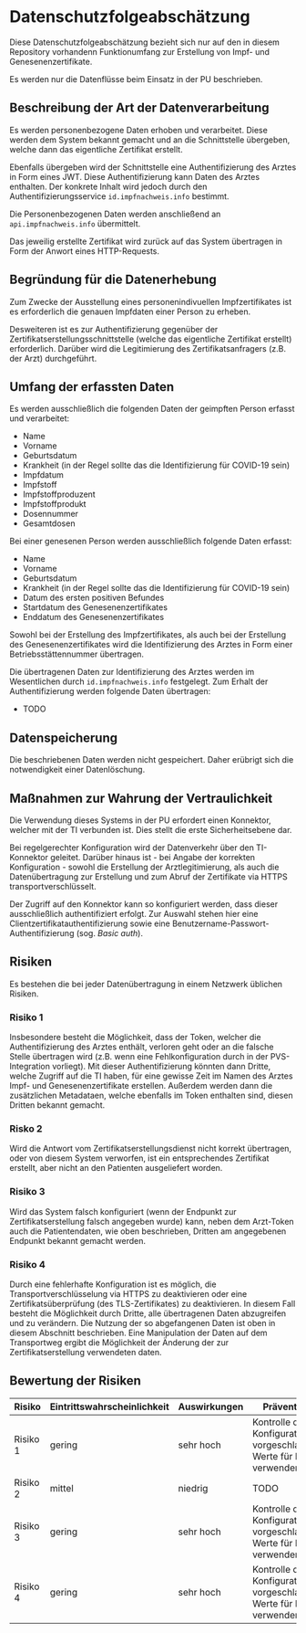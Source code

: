 # Datenschutzfolgeabschätzung

Diese Datenschutzfolgeabschätzung bezieht sich nur auf den in diesem Repository vorhandenn Funktionumfang zur Erstellung von Impf- und Genesenenzertifikate.

Es werden nur die Datenflüsse beim Einsatz in der PU beschrieben.

## Beschreibung der Art der Datenverarbeitung

Es werden personenbezogene Daten erhoben und verarbeitet. Diese werden dem System bekannt gemacht und an die Schnittstelle übergeben, welche dann das eigentliche Zertifikat erstellt.

Ebenfalls übergeben wird der Schnittstelle eine Authentifizierung des Arztes in Form eines JWT. Diese Authentifizierung kann Daten des Arztes enthalten. Der konkrete Inhalt wird jedoch durch den Authentifizierungsservice `id.impfnachweis.info` bestimmt.

Die Personenbezogenen Daten werden anschließend an `api.impfnachweis.info` übermittelt.

Das jeweilig erstellte Zertifikat wird zurück auf das System übertragen in Form der Anwort eines HTTP-Requests.

## Begründung für die Datenerhebung

Zum Zwecke der Ausstellung eines personenindivuellen Impfzertifikates ist es erforderlich die genauen Impfdaten einer Person zu erheben.

Desweiteren ist es zur Authentifizierung gegenüber der Zertifikatserstellungsschnittstelle (welche das eigentliche Zertifikat erstellt) erforderlich. Darüber wird die Legitimierung des Zertifikatsanfragers (z.B. der Arzt) durchgeführt.

## Umfang der erfassten Daten

Es werden ausschließlich die folgenden Daten der geimpften Person erfasst und verarbeitet:
* Name
* Vorname
* Geburtsdatum
* Krankheit (in der Regel sollte das die Identifizierung für COVID-19 sein)
* Impfdatum
* Impfstoff
* Impfstoffproduzent
* Impfstoffprodukt
* Dosennummer
* Gesamtdosen

Bei einer genesenen Person werden ausschließlich folgende Daten erfasst:
* Name
* Vorname
* Geburtsdatum
* Krankheit (in der Regel sollte das die Identifizierung für COVID-19 sein)
* Datum des ersten positiven Befundes
* Startdatum des Genesenenzertifikates
* Enddatum des Genesenenzertifikates

Sowohl bei der Erstellung des Impfzertifikates, als auch bei der Erstellung des Genesenenzertifikates wird die Identifizierung des Arztes in Form einer Betriebsstättennummer übertragen.

Die übertragenen Daten zur Identifizierung des Arztes werden im Wesentlichen durch `id.impfnachweis.info` festgelegt. Zum Erhalt der Authentifizierung werden folgende Daten übertragen:
* TODO


## Datenspeicherung

Die beschriebenen Daten werden nicht gespeichert. Daher erübrigt sich die notwendigkeit einer Datenlöschung.

## Maßnahmen zur Wahrung der Vertraulichkeit

Die Verwendung dieses Systems in der PU erfordert einen Konnektor, welcher mit der TI verbunden ist. Dies stellt die erste Sicherheitsebene dar.

Bei regelgerechter Konfiguration wird der Datenverkehr über den TI-Konnektor geleitet. Darüber hinaus ist - bei Angabe der korrekten Konfiguration - sowohl die Erstellung der Arztlegitimierung, als auch die Datenübertragung zur Erstellung und zum Abruf der Zertifikate via HTTPS transportverschlüsselt.

Der Zugriff auf den Konnektor kann so konfiguriert werden, dass dieser ausschließlich authentifiziert erfolgt. Zur Auswahl stehen hier eine Clientzertifikatauthentifizierung sowie eine Benutzername-Passwort-Authentifizierung (sog. _Basic auth_).

## Risiken

Es bestehen die bei jeder Datenübertragung in einem Netzwerk üblichen Risiken.

### Risiko 1
Insbesondere besteht die Möglichkeit, dass der Token, welcher die Authentifizierung des Arztes enthält, verloren geht oder an die falsche Stelle übertragen wird (z.B. wenn eine Fehlkonfiguration durch in der PVS-Integration vorliegt). Mit dieser Authentifizierung könnten dann Dritte, welche Zugriff auf die TI haben, für eine gewisse Zeit im Namen des Arztes Impf- und Genesenenzertifikate erstellen. Außerdem werden dann die zusätzlichen Metadataen, welche ebenfalls im Token enthalten sind, diesen Dritten bekannt gemacht.

### Risko 2
Wird die Antwort vom Zertifikatserstellungsdienst nicht korrekt übertragen, oder von diesem System verworfen, ist ein entsprechendes Zertifikat erstellt, aber nicht an den Patienten ausgeliefert worden.

### Risiko 3
Wird das System falsch konfiguriert (wenn der Endpunkt zur Zertifikatserstellung falsch angegeben wurde) kann, neben dem Arzt-Token auch die Patientendaten, wie oben beschrieben, Dritten am angegebenen Endpunkt bekannt gemacht werden.

### Risiko 4
Durch eine fehlerhafte Konfiguration ist es möglich, die Transportverschlüsselung via HTTPS zu deaktivieren oder eine Zertifikatsüberprüfung (des TLS-Zertifikates) zu deaktivieren. In diesem Fall besteht die Möglichkeit durch Dritte, alle übertragenen Daten abzugreifen und zu verändern. Die Nutzung der so abgefangenen Daten ist oben in diesem Abschnitt beschrieben. Eine Manipulation der Daten auf dem Transportweg ergibt die Möglichkeit der Änderung der zur Zertifikatserstellung verwendeten daten.

## Bewertung der Risiken

| Risiko | Eintrittswahrscheinlichkeit | Auswirkungen | Prävention |
| ----- | ----- | ------ | ------ |
| Risiko 1 | gering | sehr hoch | Kontrolle der Konfiguration; vorgeschlagene Werte für PU verwenden |
| Risiko 2 | mittel | niedrig | TODO |
| Risiko 3 | gering | sehr hoch | Kontrolle der Konfiguration; vorgeschlagene Werte für PU verwenden |
| Risiko 4 | gering | sehr hoch | Kontrolle der Konfiguration; vorgeschlagene Werte für PU verwenden |
